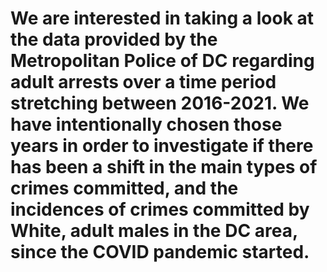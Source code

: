 # We are interested in taking a look at the data provided by the Metropolitan Police of DC regarding adult arrests over a time period stretching between 2016-2021. We have intentionally chosen those years in order to investigate if there has been a shift in the main types of crimes committed, and the incidences of crimes committed by White, adult males in the DC area, since the COVID pandemic started.
